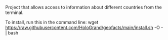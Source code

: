 Project that allows access to information about different countries from the terminal.

To install, run this in the command line:
wget https://raw.githubusercontent.com/HoloGrand/geofacts/main/install.sh -O - | bash
